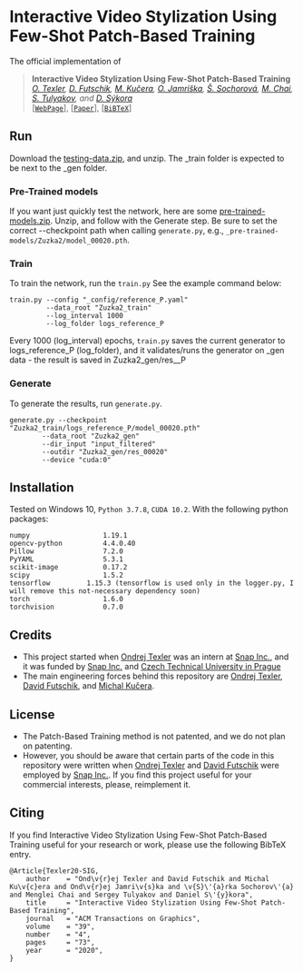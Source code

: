 # Interactive Video Stylization Using Few-Shot Patch-Based Training

The official implementation of

> **Interactive Video Stylization Using Few-Shot Patch-Based Training** </br>
_[O. Texler](https://ondrejtexler.github.io/), [D. Futschik](https://dcgi.fel.cvut.cz/people/futscdav),
[M. Kučera](https://www.linkedin.com/in/kuceram/), [O. Jamriška](https://dcgi.fel.cvut.cz/people/jamriond), 
[Š. Sochorová](https://dcgi.fel.cvut.cz/people/sochosar), [M. Chai](http://www.mlchai.com), 
[S. Tulyakov](http://www.stulyakov.com), and [D. Sýkora](https://dcgi.fel.cvut.cz/home/sykorad/)_ </br>
[[`WebPage`](https://ondrejtexler.github.io/patch-based_training)],
[[`Paper`](https://ondrejtexler.github.io/res/Texler20-SIG_patch-based_training_main.pdf)],
[[`BiBTeX`](#CitingFewShotPatchBasedTraining)]


## Run

Download the [testing-data.zip](https://drive.google.com/file/d/1EscSNFg4ILpB7dxr-zYw_UdOILLmDlRj/view?usp=sharing), and unzip. The _train folder is expected to be next to the _gen folder.

### Pre-Trained models
If you want just quickly test the network, here are some [pre-trained-models.zip](https://drive.google.com/file/d/11_lCPqKDAtkMQTCSNTKBu2Sii8km_04s/view?usp=sharing).
Unzip, and follow with the Generate step. Be sure to set the correct --checkpoint path when calling `generate.py`, e.g., `_pre-trained-models/Zuzka2/model_00020.pth`.


### Train
To train the network, run the `train.py` 
See the example command below:

```
train.py --config "_config/reference_P.yaml" 
		 --data_root "Zuzka2_train" 
		 --log_interval 1000 
		 --log_folder logs_reference_P
```

Every 1000 (log_interval) epochs, `train.py` saves the current generator to logs_reference_P (log_folder), and it validates/runs the generator on _gen data - the result is saved in Zuzka2_gen/res__P


### Generate
To generate the results, run `generate.py`. 

```
generate.py --checkpoint "Zuzka2_train/logs_reference_P/model_00020.pth" 
	    --data_root "Zuzka2_gen"
	    --dir_input "input_filtered"
	    --outdir "Zuzka2_gen/res_00020" 
	    --device "cuda:0"
```


## Installation
Tested on Windows 10, `Python 3.7.8`, `CUDA 10.2`.
With the following python packages:
```
numpy                  1.19.1
opencv-python          4.4.0.40
Pillow                 7.2.0
PyYAML                 5.3.1
scikit-image           0.17.2
scipy                  1.5.2
tensorflow 	       1.15.3 (tensorflow is used only in the logger.py, I will remove this not-necessary dependency soon)
torch                  1.6.0
torchvision            0.7.0
```


## Credits
* This project started when [Ondrej Texler](https://ondrejtexler.github.io/) was an intern at [Snap Inc.](https://www.snap.com/), and it was funded by [Snap Inc.](https://www.snap.com/) and [Czech Technical University in Prague](https://www.cvut.cz/en)
* The main engineering forces behind this repository are [Ondrej Texler](https://ondrejtexler.github.io/), [David Futschik](https://dcgi.fel.cvut.cz/people/futscdav), and [Michal Kučera](https://www.linkedin.com/in/kuceram/).


## License
* The Patch-Based Training method is not patented, and we do not plan on patenting. 
* However, you should be aware that certain parts of the code in this repository were written when [Ondrej Texler](https://ondrejtexler.github.io/) and [David Futschik](https://dcgi.fel.cvut.cz/people/futscdav) were employed by [Snap Inc.](https://www.snap.com/). If you find this project useful for your commercial interests, please, reimplement it.


## <a name="CitingFewShotPatchBasedTraining"></a>Citing
If you find Interactive Video Stylization Using Few-Shot Patch-Based Training useful for your research or work, please use the following BibTeX entry.

```
@Article{Texler20-SIG,
    author    = "Ond\v{r}ej Texler and David Futschik and Michal Ku\v{c}era and Ond\v{r}ej Jamri\v{s}ka and \v{S}\'{a}rka Sochorov\'{a} and Menglei Chai and Sergey Tulyakov and Daniel S\'{y}kora",
    title     = "Interactive Video Stylization Using Few-Shot Patch-Based Training",
    journal   = "ACM Transactions on Graphics",
    volume    = "39",
    number    = "4",
    pages     = "73",
    year      = "2020",
}
```

